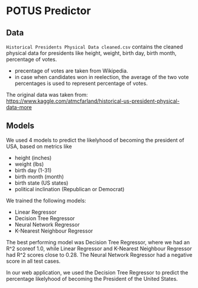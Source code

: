 # POTUS Predictor

## Data
`Historical Presidents Physical Data cleaned.csv` contains the cleaned physical data for presidents like height, weight, birth day, birth month, percentage of votes.

* precentage of votes are taken from Wikipedia.
* in case when candidates won in reelection, the average of the two vote percentages is used to represent percentage of votes.

The original data was taken from: https://www.kaggle.com/atmcfarland/historical-us-president-physical-data-more

## Models
We used 4 models to predict the likelyhood of becoming the president of USA, based on metrics like 
* height (inches)
* weight (lbs)
* birth day (1-31)
* birth month (month)
* birth state (US states)
* political inclination (Republican or Democrat)

We trained the following models:
* Linear Regressor
* Decision Tree Regressor
* Neural Network Regressor
* K-Nearest Neighbour Regressor

The best performing model was Decision Tree Regressor, where we had an R^2 scoreof 1.0, while Linear Regressor and K-Nearest Neighbour Regressor had R^2 scores close to 0.28. The Neural Network Regressor had a negative score in all test cases. 

In our web application, we used the Decision Tree Regressor to predict the percentage likelyhood of becoming the President of the United States.